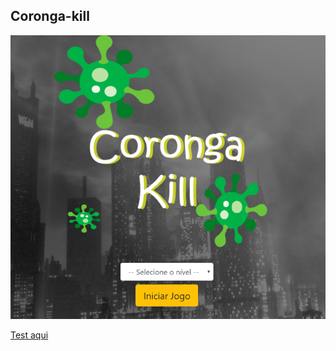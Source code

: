 ## Coronga-kill
<img src="https://github.com/tadeifelipe/coronga-kill/blob/master/imagens/coronga.png" />

[Test aqui](https://corongakill.herokuapp.com/)
